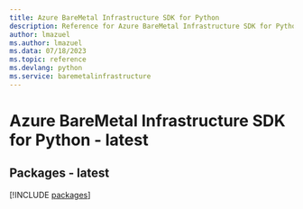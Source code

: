 ```yaml
---
title: Azure BareMetal Infrastructure SDK for Python
description: Reference for Azure BareMetal Infrastructure SDK for Python
author: lmazuel
ms.author: lmazuel
ms.data: 07/18/2023
ms.topic: reference
ms.devlang: python
ms.service: baremetalinfrastructure
---
```

# Azure BareMetal Infrastructure SDK for Python - latest
## Packages - latest
[!INCLUDE [packages](baremetal-infrastructure-index.md)]